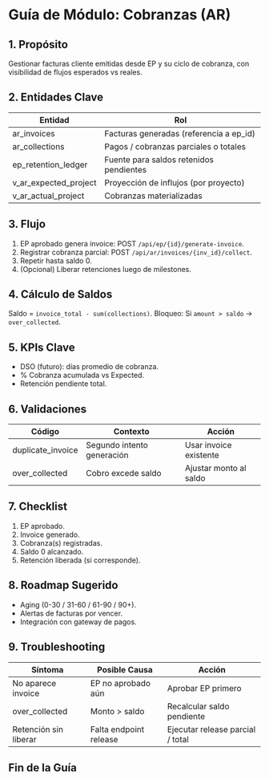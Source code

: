 # Guía de Módulo: Cobranzas (AR)

## 1. Propósito

Gestionar facturas cliente emitidas desde EP y su ciclo de cobranza, con visibilidad de flujos esperados vs reales.

## 2. Entidades Clave

| Entidad | Rol |
|---------|-----|
| ar_invoices | Facturas generadas (referencia a ep_id) |
| ar_collections | Pagos / cobranzas parciales o totales |
| ep_retention_ledger | Fuente para saldos retenidos pendientes |
| v_ar_expected_project | Proyección de influjos (por proyecto) |
| v_ar_actual_project | Cobranzas materializadas |

## 3. Flujo

1. EP aprobado genera invoice: POST `/api/ep/{id}/generate-invoice`.
2. Registrar cobranza parcial: POST `/api/ar/invoices/{inv_id}/collect`.
3. Repetir hasta saldo 0.
4. (Opcional) Liberar retenciones luego de milestones.

## 4. Cálculo de Saldos

Saldo = `invoice_total - sum(collections)`.
Bloqueo: Si `amount > saldo` → `over_collected`.

## 5. KPIs Clave

- DSO (futuro): días promedio de cobranza.
- % Cobranza acumulada vs Expected.
- Retención pendiente total.

## 6. Validaciones

| Código | Contexto | Acción |
|--------|----------|-------|
| duplicate_invoice | Segundo intento generación | Usar invoice existente |
| over_collected | Cobro excede saldo | Ajustar monto al saldo |

## 7. Checklist

1. EP aprobado.
2. Invoice generado.
3. Cobranza(s) registradas.
4. Saldo 0 alcanzado.
5. Retención liberada (si corresponde).

## 8. Roadmap Sugerido

- Aging (0-30 / 31-60 / 61-90 / 90+).
- Alertas de facturas por vencer.
- Integración con gateway de pagos.

## 9. Troubleshooting

| Síntoma | Posible Causa | Acción |
|---------|---------------|-------|
| No aparece invoice | EP no aprobado aún | Aprobar EP primero |
| over_collected | Monto > saldo | Recalcular saldo pendiente |
| Retención sin liberar | Falta endpoint release | Ejecutar release parcial / total |

## Fin de la Guía
